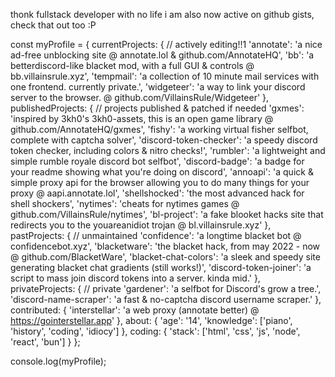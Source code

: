 
thonk
fullstack developer with no life
i am also now active on github gists, check that out too :P


const myProfile = {
    currentProjects: { // actively editing!!1
        'annotate': 'a nice ad-free unblocking site @ annotate.lol & github.com/AnnotateHQ',
        'bb': 'a betterdiscord-like blacket mod, with a full GUI & controls @ bb.villainsrule.xyz',
        'tempmail': 'a collection of 10 minute mail services with one frontend. currently private.',
        'widgeteer': 'a way to link your discord server to the browser. @ github.com/VillainsRule/Widgeteer' 
    },
    publishedProjects: { // projects published & patched if needed
        'gxmes': 'inspired by 3kh0\'s 3kh0-assets, this is an open game library @ github.com/AnnotateHQ/gxmes',
        'fishy': 'a working virtual fisher selfbot, complete with captcha solver',
        'discord-token-checker': 'a speedy discord token checker, including colors & nitro checks!',
        'rumbler': 'a lightweight and simple rumble royale discord bot selfbot',
        'discord-badge': 'a badge for your readme showing what you\'re doing on discord',
        'annoapi': 'a quick & simple proxy api for the browser allowing you to do many things for your proxy @ aapi.annotate.lol',
        'shellshocked': 'the most advanced hack for shell shockers',
        'nytimes': 'cheats for nytimes games @ github.com/VillainsRule/nytimes',
        'bl-project': 'a fake blooket hacks site that redirects you to the youareanidiot trojan @ bl.villainsrule.xyz'
    },
    pastProjects: { // unmaintained
        'confidence': 'a longtime blacket bot @ confidencebot.xyz',
        'blacketware': 'the blacket hack, from may 2022 - now @ github.com/BlacketWare',
        'blacket-chat-colors': 'a sleek and speedy site generating blacket chat gradients (still works!)',
        'discord-token-joiner': 'a script to mass join discord tokens into a server. kinda mid.'
    },
    privateProjects: { // private
        'gardener': 'a selfbot for Discord\'s grow a tree.',
        'discord-name-scraper': 'a fast & no-captcha discord username scraper.'
    },
    contributed: {
        'interstellar': 'a web proxy (annotate better) @ https://gointerstellar.app'
    },
    about: {
        'age': '14',
        'knowledge': ['piano', 'history', 'coding', 'idiocy']
    },
    coding: {
        'stack': ['html', 'css', 'js', 'node', 'react', 'bun']
    }
};

console.log(myProfile);

